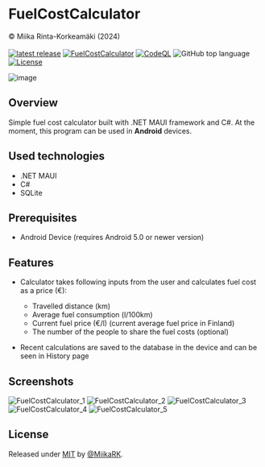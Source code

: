 # FuelCostCalculator 
© Miika Rinta-Korkeamäki (2024) \
\
    <a href="https://github.com/MiikaRK/fuelcostcalculator/releases/latest">
        <img src="https://img.shields.io/github/v/release/MiikaRK/fuelcostcalculator?color=green" alt="latest release"></a>
[![FuelCostCalculator](https://github.com/MiikaRK/fuelcostcalculator/actions/workflows/FuelCostCalculator.yml/badge.svg?branch=master)](https://github.com/MiikaRK/fuelcostcalculator/actions/workflows/FuelCostCalculator.yml?query=branch%3Amaster)
[![CodeQL](https://github.com/MiikaRK/fuelcostcalculator/actions/workflows/github-code-scanning/codeql/badge.svg?branch=master)](https://github.com/MiikaRK/fuelcostcalculator/actions/workflows/github-code-scanning/codeql?query=branch%3Amaster)
![GitHub top language](https://img.shields.io/github/languages/top/MiikaRK/fuelcostcalculator)
[![License](https://img.shields.io/badge/License-MIT-blue)](#license)



![image](https://github.com/MiikaRK/fuelcostcalculator/assets/94705211/14cb29cd-5a67-48d7-9e75-ac0e7f415cec) 


## Overview

Simple fuel cost calculator built with .NET MAUI framework and C#. At the moment, this program can be used in **Android** devices.

## Used technologies

- .NET MAUI
- C#
- SQLite

## Prerequisites

- Android Device (requires Android 5.0 or newer version)

## Features

- Calculator takes following inputs from the user and calculates fuel cost as a price (€): 
  - Travelled distance (km)
  - Average fuel consumption (l/100km)
  - Current fuel price (€/l) (current average fuel price in Finland)
  - The number of the people to share the fuel costs (optional)
 
- Recent calculations are saved to the database in the device and can be seen in History page

## Screenshots

![FuelCostCalculator_1](https://github.com/user-attachments/assets/2765ba74-046f-4d0d-bd1c-0ab0048a4742)
![FuelCostCalculator_2](https://github.com/user-attachments/assets/55a54ed4-a678-4e0a-a80d-94270c700569)
![FuelCostCalculator_3](https://github.com/user-attachments/assets/7a0ed832-8b70-4056-af93-68b10ac68888)
![FuelCostCalculator_4](https://github.com/user-attachments/assets/e96ffb12-7354-4126-ade1-3af28cb28719)
![FuelCostCalculator_5](https://github.com/user-attachments/assets/2e6d57e8-d6c7-460e-a2a6-494519ffb91c)

## License

Released under [MIT](/LICENSE) by [@MiikaRK](https://github.com/MiikaRK).
